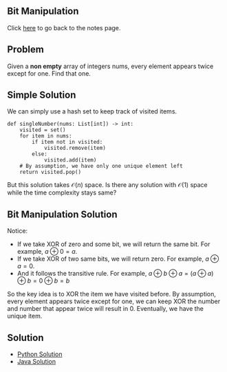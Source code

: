 ## Bit Manipulation
Click [here](../notes.md) to go back to the notes page.

## Problem
Given a **non empty** array of integers nums, every element appears twice except for one. Find that one.

## Simple Solution
We can simply use a hash set to keep track of visited items.
```
def singleNumber(nums: List[int]) -> int:
    visited = set()
    for item in nums:
        if item not in visited:
            visited.remove(item)
        else:
            visited.add(item)
    # By assumption, we have only one unique element left
    return visited.pop()
```
But this solution takes $\mathcal{O}(n)$ space. Is there any solution with $\mathcal{O}(1)$ space while the time complexity stays same?

## Bit Manipulation Solution
Notice:
- If we take XOR of zero and some bit, we will return the same bit. For example, $a \oplus 0 = a$.
- If we take XOR of two same bits, we will return zero. For example, $a \oplus a = 0$.
- And it follows the transitive rule. For example, $a \oplus b \oplus a = (a \oplus a) \oplus b = 0 \oplus b = b$

So the key idea is to XOR the item we have visited before. By assumption, every element appears twice except for one, we can keep XOR the number and number that appear twice will result in 0. Eventually, we have the unique item.

## Solution
- [Python Solution](single_number.py)
- [Java Solution](single_number.java)